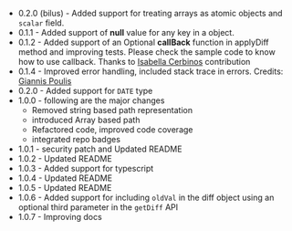 -   0.2.0 (bilus) - Added support for treating arrays as atomic objects and `scalar` field.
-   0.1.1 - Added support of **null** value for any key in a object.
-   0.1.2 - Added support of an Optional **callBack** function in applyDiff method and improving tests. Please check the sample code to know how to use callback. Thanks to [Isabella Cerbinos][1] contribution
-   0.1.4 - Improved error handling, included stack trace in errors. Credits: [Giannis Poulis][2]
-   0.2.0 - Added support for `DATE` type
-   1.0.0 - following are the major changes
    -   Removed string based path representation
    -   introduced Array based path
    -   Refactored code, improved code coverage
    -   integrated repo badges
-   1.0.1 - security patch and Updated README
-   1.0.2 - Updated README
-   1.0.3 - Added support for typescript
-   1.0.4 - Updated README
-   1.0.5 - Updated README
-   1.0.6 - Added support for including `oldVal` in the diff object using an optional third parameter in the `getDiff` API
-   1.0.7 - Improving docs

[1]: https://github.com/IsabellaCerbino

[2]: https://github.com/ioanniswd
